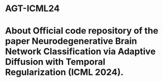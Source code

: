 # AGT-ICML24
# About Official code repository of the paper Neurodegenerative Brain Network Classification via Adaptive Diffusion with Temporal Regularization (ICML 2024).
